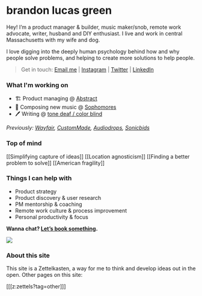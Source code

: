 # brandon lucas green

Hey! I’m a product manager & builder, music maker/snob, remote work advocate, writer, husband and DIY enthusiast. I live and work in central Massachusetts with my wife and dog.

I love digging into the deeply human psychology behind how and why people solve problems, and helping to create more solutions to help people.  

> Get in touch: [Email me][1] | [Instagram][2] | [Twitter][3] | [LinkedIn][4]

### What I'm working on
- 🏗️ Product managing @ [Abstract][5]
- 🎹 Composing new music @ [Sophomores][6]
- 🖊️ Writing @ [tone deaf / color blind][7]

*Previously: [Wayfair][8], [CustomMade][9], [Audiodrops][10], [Sonicbids][11]*

### Top of mind
[[Simplifying capture of ideas]]
[[Location agnosticism]]
[[Finding a better problem to solve]]
[[American fragility]]

### Things I can help with
- Product strategy
- Product discovery & user research
- PM mentorship & coaching
- Remote work culture & process improvement
- Personal productivity & focus

**Wanna chat? [Let’s book something][12].**

![][image-1]

### About this site
This site is a Zettelkasten, a way for me to think and develop ideas out in the open. Other pages on this site:

[[[z:zettels?tag=other]]]

[1]:	mailto:brandonlucasgreen@gmail.com
[2]:	https://instagram.com/brandonlucasgreen
[3]:	https://twitter.com/sphmrs
[4]:	https://linkedin.com/in/brandonlgreen
[5]:	https://abstract.com
[6]:	https://sophomoresmusic.com
[7]:	https://tonedeafcolorblind.com
[8]:	https://wayfair.com
[9]:	https://custommade.com
[10]:	http://drops.nyc/
[11]:	https://sonicbids.com
[12]:	https://calendly.com/brandonlucasgreen/30min

[image-1]:	static/brandon.jpeg